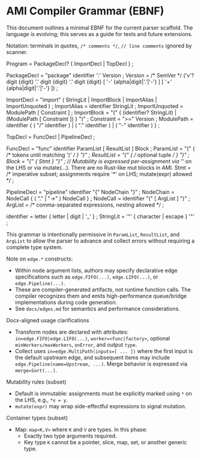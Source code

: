 # AMI Compiler Grammar (EBNF)

This document outlines a minimal EBNF for the current parser scaffold. The language is evolving; this serves as a
guide for tests and future extensions.

Notation: terminals in quotes, `/* comments */`, `// line comments` ignored by scanner.

Program = PackageDecl? { ImportDecl | TopDecl } ;

PackageDecl = "package" identifier ':' Version ;
Version = /* SemVer */ ('v'? digit {digit} '.' digit {digit} '.' digit {digit} [ '-' {alpha|digit|'.'|'-'} ] [ '+' {alpha|digit|'.'|'-'} ]) ;

ImportDecl = "import" ( StringLit | ImportBlock | ImportAlias | ImportUnquoted ) ;
ImportAlias = identifier StringLit ;
ImportUnquoted = ModulePath [ Constraint ] ;
ImportBlock = "(" { (identifier? StringLit) | (ModulePath [ Constraint ]) } ")" ;
Constraint = ">=" Version ;
ModulePath = identifier { ( "/" identifier ) | ( "." identifier ) | ( "-" identifier ) } ;

TopDecl = FuncDecl | PipelineDecl ;

FuncDecl = "func" identifier ParamList [ ResultList ] Block ;
ParamList = "(" { /* tokens until matching ')' */ } ")" ;
ResultList = "(" { /* optional tuple */ } ")" ;
Block = "{" { Stmt } "}" ;
// Mutability is expressed per-assignment via '*' on the LHS or via mutate(...). There are no Rust-like mut blocks in AMI.
Stmt = /* imperative subset; assignments require '*' on LHS; mutate(expr) allowed */ ;

PipelineDecl = "pipeline" identifier "{" NodeChain "}" ;
NodeChain = NodeCall { ( "." | "->" ) NodeCall } ;
NodeCall = identifier "(" [ ArgList ] ")" ;
ArgList = /* comma-separated expressions, nesting allowed */ ;

identifier = letter { letter | digit | '_' } ;
StringLit = '"' { character | escape } '"' ;

This grammar is intentionally permissive in `ParamList`, `ResultList`, and `ArgList` to allow the parser to advance and
collect errors without requiring a complete type system.

Note on `edge.*` constructs:
- Within node argument lists, authors may specify declarative edge specifications such as `edge.FIFO(...)`, `edge.LIFO(...)`, or `edge.Pipeline(...)`.
- These are compiler-generated artifacts, not runtime function calls. The compiler recognizes them and emits high-performance queue/bridge implementations during code generation.
- See `docs/edges.md` for semantics and performance considerations.

Docx-aligned usage clarifications
- Transform nodes are declared with attributes: `in=edge.FIFO|edge.LIFO(...)`, `worker=<func|factory>`, optional `minWorkers/maxWorkers`, `onError`, and output `type`.
- Collect uses `in=edge.MultiPath(inputs=[ ... ])` where the first input is the default upstream edge, and subsequent items may include `edge.Pipeline(name=Upstream, ...)`. Merge behavior is expressed via `merge=Sort(...)`.

Mutability rules (subset)
- Default is immutable: assignments must be explicitly marked using `*` on the LHS, e.g., `*x = y`.
- `mutate(expr)` may wrap side-effectful expressions to signal mutation.

Container types (subset)
- Map: `map<K,V>` where `K` and `V` are types. In this phase:
  - Exactly two type arguments required.
  - Key type `K` cannot be a pointer, slice, map, set, or another generic type.
